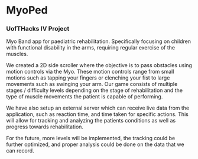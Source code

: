 # MyoPed

### UofTHacks IV Project

Myo Band app for paediatric rehabilitation. Specifically focusing on children with functional disability in the arms, requiring regular exercise of the muscles.

We created a 2D side scroller where the objective is to pass obstacles using motion controls via the Myo. These motion controls range from small motions such as tapping your fingers or clenching your fist to large movements such as swinging your arm. Our game consists of multiple stages / difficulty levels depending on the stage of rehabilitation and the type of muscle movements the patient is capable of performing.

We have also setup an external server which can receive live data from the application, such as reaction time, and time taken for specific actions. This will allow for tracking and analyzing the patients conditions as well as progress towards rehabilitation.

For the future, more levels will be implemented, the tracking could be further optimized, and proper analysis could be done on the data that we can record.
